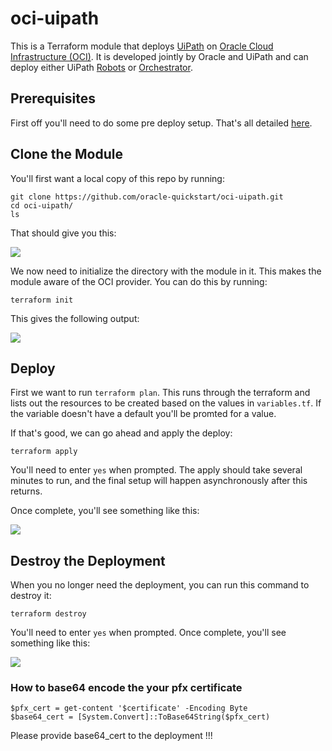 # oci-uipath
This is a Terraform module that deploys [UiPath](https://www.uipath.com/) on [Oracle Cloud Infrastructure (OCI)](https://cloud.oracle.com/en_US/cloud-infrastructure).  It is developed jointly by Oracle and UiPath and can deploy either UiPath [Robots](https://www.uipath.com/product/robots) or [Orchestrator](https://www.uipath.com/product/orchestrator).

## Prerequisites
First off you'll need to do some pre deploy setup.  That's all detailed [here](https://github.com/oracle/oci-quickstart-prerequisites).

## Clone the Module
You'll first want a local copy of this repo by running:

```
git clone https://github.com/oracle-quickstart/oci-uipath.git
cd oci-uipath/
ls
```
That should give you this:

![](./images/01-git_clone.png)

We now need to initialize the directory with the module in it.  This makes the module aware of the OCI provider.  You can do this by running:

```
terraform init
```
This gives the following output:

![](./images/02-terraform_init.png)

## Deploy

First we want to run `terraform plan`. This runs through the terraform and lists
out the resources to be created based on the values in `variables.tf`. If the
variable doesn't have a default you'll be promted for a value.

If that's good, we can go ahead and apply the deploy:

```
terraform apply
```

You'll need to enter `yes` when prompted.  The apply should take several minutes
to run, and the final setup will happen asynchronously after this returns.

Once complete, you'll see something like this:

![](./images/04-terraform_apply.png)


## Destroy the Deployment
When you no longer need the deployment, you can run this command to destroy it:

```
terraform destroy
```

You'll need to enter `yes` when prompted.  Once complete, you'll see something like this:

![](./images/05-terraform_destroy.png)


### How to base64 encode the your pfx certificate

```
$pfx_cert = get-content '$certificate' -Encoding Byte
$base64_cert = [System.Convert]::ToBase64String($pfx_cert)
```

Please provide base64_cert to the deployment !!!